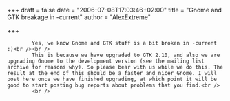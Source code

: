 
+++
draft = false
date = "2006-07-08T17:03:46+02:00"
title = "Gnome and GTK breakage in -current"
author = "AlexExtreme"

+++

            Yes, we know Gnome and GTK stuff is a bit broken in -current :)<br /><br />
            This is because we have upgraded to GTK 2.10, and also we are upgrading Gnome to the development version (see the mailing list archive for reasons why). So please bear with us while we do this. The result at the end of this should be a faster and nicer Gnome. I will post here once we have finished upgrading, at which point it will be good to start posting bug reports about problems that you find.<br />
            <br />
            
        